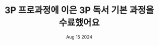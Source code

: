 ---
title: "3P 프로과정에 이은 3P 독서 기본 과정을 수료했어요"
summary: "3P 프로과정에 이어 3P 독서 기본 과정을 수료하게 된 이유, 3P 독서 기본 과정을 듣고 난 이후 변화"
date: "Aug 15 2024"
draft: True
tags:
- 3P 바인더(3P Binder)
- Time Management(시간관리)
- My Own Money(내돈내산)
---